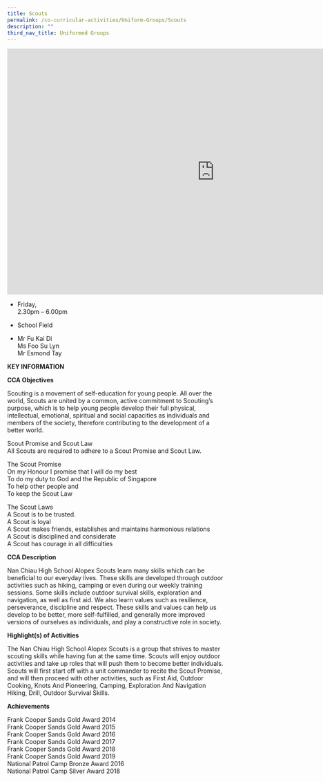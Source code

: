 ```yaml
---
title: Scouts
permalink: /co-curricular-activities/Uniform-Groups/Scouts
description: ""
third_nav_title: Uniformed Groups
---
```


<iframe allowfullscreen="true" height="569" width="960" frameborder="0" src="https://docs.google.com/presentation/d/e/2PACX-1vQ3mlGKxC9O6CDUzTcURj4chmcOnpV8iA-Ij-PV2euHOfIXvlr6NFQxK-xOlzt_p_MKHcGH5dxdSlKd/embed?start=false&amp;loop=false&amp;delayms=3000"></iframe>

*   Friday,  
    2.30pm – 6.00pm

  

*   School Field

  

*   Mr Fu Kai Di  
    Ms Foo Su Lyn  
    Mr Esmond Tay
		
		
**KEY INFORMATION**

**CCA Objectives**

Scouting is a movement of self-education for young people. All over the world, Scouts are united by a common, active commitment to Scouting’s purpose, which is to help young people develop their full physical, intellectual, emotional, spiritual and social capacities as individuals and members of the society, therefore contributing to the development of a better world.

  

Scout Promise and Scout Law<br>
All Scouts are required to adhere to a Scout Promise and Scout Law.

  

The Scout Promise<br>
On my Honour I promise that I will do my best<br>
To do my duty to God and the Republic of Singapore<br>
To help other people and<br>
To keep the Scout Law

  

The Scout Laws<br>
A Scout is to be trusted.<br>
A Scout is loyal<br>
A Scout makes friends, establishes and maintains harmonious relations<br>
A Scout is disciplined and considerate<br>
A Scout has courage in all difficulties

**CCA Description**

Nan Chiau High School Alopex Scouts learn many skills which can be beneficial to our everyday lives. These skills are developed through outdoor activities such as hiking, camping or even during our weekly training sessions. Some skills include outdoor survival skills, exploration and navigation, as well as first aid. We also learn values such as resilience, perseverance, discipline and respect. These skills and values can help us develop to be better, more self-fulfilled, and generally more improved versions of ourselves as individuals, and play a constructive role in society.

**Highlight(s) of Activities**

The Nan Chiau High School Alopex Scouts is a group that strives to master scouting skills while having fun at the same time. Scouts will enjoy outdoor activities and take up roles that will push them to become better individuals. Scouts will first start off with a unit commander to recite the Scout Promise, and will then proceed with other activities, such as First Aid, Outdoor Cooking, Knots And Pioneering, Camping, Exploration And Navigation Hiking, Drill, Outdoor Survival Skills.

**Achievements**

Frank Cooper Sands Gold Award 2014<br>
Frank Cooper Sands Gold Award 2015<br>
Frank Cooper Sands Gold Award 2016<br>
Frank Cooper Sands Gold Award 2017<br>
Frank Cooper Sands Gold Award 2018<br>
Frank Cooper Sands Gold Award 2019<br>
National Patrol Camp Bronze Award 2016<br>
National Patrol Camp Silver Award 2018